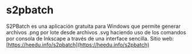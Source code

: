 # s2pbatch
S2PBatch es una aplicación gratuita para Windows que permite generar archivos .png por lote desde archivos .svg haciendo uso de los comandos por consola de Inkscape a través de una interface sencilla.
Sitio web: [https://heedu.info/s2pbatch](https://heedu.info/s2pbatch)
